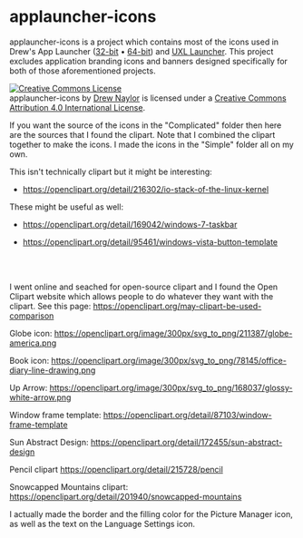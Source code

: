# applauncher-icons

applauncher-icons is a project which contains most of the icons used in Drew's App Launcher ([32-bit](https://github.com/DrewNaylor/MSOfficeAppLauncherNext32) &bull; [64-bit](https://github.com/DrewNaylor/MSOfficeAppLauncherNext64)) and [UXL Launcher](https://github.com/DrewNaylor/UXL-Launcher). This project excludes application branding icons and banners designed specifically for both of those aforementioned projects.

<a rel="license" href="http://creativecommons.org/licenses/by/4.0/"><img alt="Creative Commons License" style="border-width:0" src="https://i.creativecommons.org/l/by/4.0/88x31.png" /></a><br /><span xmlns:dct="http://purl.org/dc/terms/" href="http://purl.org/dc/dcmitype/StillImage" property="dct:title" rel="dct:type">applauncher-icons</span> by <a xmlns:cc="http://creativecommons.org/ns#" href="https://github.com/DrewNaylor/applauncher-icons" property="cc:attributionName" rel="cc:attributionURL">Drew Naylor</a> is licensed under a <a rel="license" href="http://creativecommons.org/licenses/by/4.0/">Creative Commons Attribution 4.0 International License</a>.

If you want the source of the icons in the "Complicated" folder then here are the sources that I found the clipart. Note that I combined the clipart together to make the icons. I made the icons in the "Simple" folder all on my own.

This isn't technically clipart but it might be interesting:
- https://openclipart.org/detail/216302/io-stack-of-the-linux-kernel

These might be useful as well:
- https://openclipart.org/detail/169042/windows-7-taskbar

- https://openclipart.org/detail/95461/windows-vista-button-template

<br>
<br>

I went online and seached for open-source clipart and I found the Open Clipart website which allows people to do whatever they want with the clipart. See this page: https://openclipart.org/may-clipart-be-used-comparison

Globe icon:
https://openclipart.org/image/300px/svg_to_png/211387/globe-america.png

Book icon:
https://openclipart.org/image/300px/svg_to_png/78145/office-diary-line-drawing.png

Up Arrow:
https://openclipart.org/image/300px/svg_to_png/168037/glossy-white-arrow.png

Window frame template:
https://openclipart.org/detail/87103/window-frame-template

Sun Abstract Design:
https://openclipart.org/detail/172455/sun-abstract-design

Pencil clipart
https://openclipart.org/detail/215728/pencil

Snowcapped Mountains clipart:
https://openclipart.org/detail/201940/snowcapped-mountains


I actually made the border and the filling color for the Picture Manager icon, as well as the text on the Language Settings icon.
